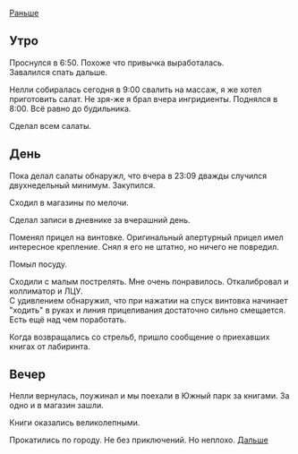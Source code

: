 [Раньше](2020.10.09.md)  
## Утро
Проснулся в 6:50. Похоже что привычка выработалась.  
Завалился спать дальше. 

Нелли собиралась сегодня в 9:00 свалить на массаж, я же хотел приготовить салат. Не зря-же я брал вчера ингридиенты. Поднялся в 8:00. Всё равно до будильника.

Сделал всем салаты.
## День
Пока делал салаты обнаружл, что вчера в 23:09 дважды случился двухнедельный минимум. Закупился.

Сходил в магазины по мелочи.

Сделал записи в дневнике за вчерашний день.

Поменял прицел на винтовке. Оригинальный апертурный прицел имел интересное крепление. Снял я его не штатно, но ничего не повредил.

Помыл посуду.

Сходили с малым пострелять. Мне очень понравилось. Откалибровал и коллиматор и ЛЦУ.  
С удивлением обнаружил, что при нажатии на спуск винтовка начинает "ходить" в руках и линия прицеливания достаточно сильно смещается. Есть ещё над чем поработать.

Когда возвращались со стрельб, пришло сообщение о приехавших книгах от лабиринта.
## Вечер
Нелли вернулась, поужинал и мы поехали в Южный парк за книгами. За одно и в магазин зашли.

Книги оказались великолепными.

Прокатились по городу. Не без приключений. Но неплохо.
[Дальше](2020.10.11.md)
